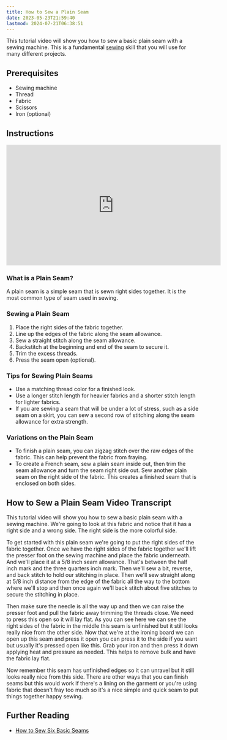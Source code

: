 ```yaml
---
title: How to Sew a Plain Seam
date: 2023-05-23T21:59:40
lastmod: 2024-07-21T06:38:51
---
```


This tutorial video will show you how to sew a basic plain seam with a sewing machine. This is a fundamental [sewing](./sewing.md) skill that you will use for many different projects.

## Prerequisites

- Sewing machine
- Thread
- Fabric
- Scissors
- Iron (optional)

## Instructions

<div class="video-grid">
<div class="iframe-16-9-container">
<iframe class="youTubeIframe" width="560" height="315" src="https://www.youtube.com/embed/-2JlXlmGihk?si=6DqgztwyFTqZ1UgS" title="YouTube video player" frameborder="0" allow="accelerometer; autoplay; clipboard-write; encrypted-media; gyroscope; picture-in-picture; web-share" allowfullscreen></iframe>
</div>
</div>

### What is a Plain Seam?

A plain seam is a simple seam that is sewn right sides together. It is the most common type of seam used in sewing.

### Sewing a Plain Seam

1. Place the right sides of the fabric together.
2. Line up the edges of the fabric along the seam allowance.
3. Sew a straight stitch along the seam allowance.
4. Backstitch at the beginning and end of the seam to secure it.
5. Trim the excess threads.
6. Press the seam open (optional).

### Tips for Sewing Plain Seams

- Use a matching thread color for a finished look.
- Use a longer stitch length for heavier fabrics and a shorter stitch length for lighter fabrics.
- If you are sewing a seam that will be under a lot of stress, such as a side seam on a skirt, you can sew a second row of stitching along the seam allowance for extra strength.

### Variations on the Plain Seam

- To finish a plain seam, you can zigzag stitch over the raw edges of the fabric. This can help prevent the fabric from fraying.
- To create a French seam, sew a plain seam inside out, then trim the seam allowance and turn the seam right side out. Sew another plain seam on the right side of the fabric. This creates a finished seam that is enclosed on both sides.

## How to Sew a Plain Seam Video Transcript

This tutorial video will show you how to sew a basic plain seam with a sewing machine. We're going to look at this fabric and notice that it has a right side and a wrong side. The right side is the more colorful side.

To get started with this plain seam we're going to put the right sides of the fabric together. Once we have the right sides of the fabric together we'll lift the presser foot on the sewing machine and place the fabric underneath. And we'll place it at a 5/8 inch seam allowance. That's between the half inch mark and the three quarters inch mark. Then we'll sew a bit, reverse, and back stitch to hold our stitching in place. Then we'll sew straight along at 5/8 inch distance from the edge of the fabric all the way to the bottom where we'll stop and then once again we'll back stitch about five stitches to secure the stitching in place.

Then make sure the needle is all the way up and then we can raise the presser foot and pull the fabric away trimming the threads close. We need to press this open so it will lay flat. As you can see here we can see the right sides of the fabric in the middle this seam is unfinished but it still looks really nice from the other side. Now that we're at the ironing board we can open up this seam and press it open you can press it to the side if you want but usually it's pressed open like this. Grab your iron and then press it down applying heat and pressure as needed. This helps to remove bulk and have the fabric lay flat.

Now remember this seam has unfinished edges so it can unravel but it still looks really nice from this side. There are other ways that you can finish seams but this would work if there's a lining on the garment or you're using fabric that doesn't fray too much so it's a nice simple and quick seam to put things together happy sewing.

## Further Reading

- [How to Sew Six Basic Seams](./how-to-sew-six-basic-seams.md)
